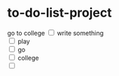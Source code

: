 # to-do-list-project
<!DOCTYPE html>
<html>
  <head>
    <meta charset="uft-8">
    <meta name="viewport" content="width=device-width initial-scale=1.0">
    <title>to do list</title>
  </head>
  <body>
    <form>
      <label for="name">go to college</label>
      <input type="checkbox" id="name" name="fname">
            <label for="write">write something</label><br>
      <input type="checkbox" id="write" name="some">
         <label for="play">play </label><br>
      <input type="checkbox" id="play" name="ground">
           <label for="clg">go</label><br>
      <input type="checkbox" id="clg" name="college">
            <label for="go">college</label><br>
      <input type="checkbox" id="go" name="clgs">
    </form>
  </body>
</html>
